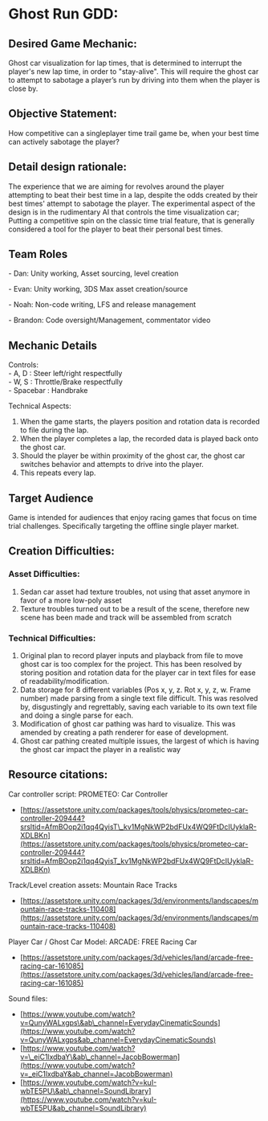 ﻿

# Ghost Run GDD: 

## Desired Game Mechanic: 

Ghost car visualization for lap times, that is determined to interrupt the player's new lap time, in order to "stay-alive". This will require the ghost car to attempt to sabotage a player’s run by driving into them when the player is close by.

## Objective Statement: 

How competitive can a singleplayer time trail game be, when your best time can actively sabotage the player?

## Detail design rationale: 

The experience that we are aiming for revolves around the player attempting to beat their best time in a lap, despite the odds created by their best times' attempt to sabotage the player. The experimental aspect of the design is in the rudimentary AI that controls the time visualization car; Putting a competitive spin on the classic time trial feature, that is generally considered a tool for the player to beat their personal best times.

## Team Roles
\- Dan: Unity working, Asset sourcing, level creation

\- Evan: Unity working, 3DS Max asset creation/source

\- Noah: Non-code writing, LFS and release management

\- Brandon: Code oversight/Management, commentator video

## Mechanic Details

Controls:  
 \- A, D : Steer left/right respectfully  
\- W, S : Throttle/Brake respectfully  
\- Spacebar : Handbrake

Technical Aspects:

1. When the game starts, the players position and rotation data is recorded to file during the lap.  
2. When the player completes a lap, the recorded data is played back onto the ghost car.  
3. Should the player be within proximity of the ghost car, the ghost car switches behavior and attempts to drive into the player.  
4. This repeats every lap.

## Target Audience

Game is intended for audiences that enjoy racing games that focus on time trial challenges. Specifically targeting the offline single player market.

## Creation Difficulties:

### Asset Difficulties:

1. Sedan car asset had texture troubles, not using that asset anymore in favor of a more low-poly asset  
2. Texture troubles turned out to be a result of the scene, therefore new scene has been made and track will be assembled from scratch

### Technical Difficulties:

1. Original plan to record player inputs and playback from file to move ghost car is too complex for the project. This has been resolved by storing position and rotation data for the player car in text files for ease of readability/modification.  
2. Data storage for 8 different variables (Pos x, y, z. Rot x, y, z, w. Frame number) made parsing from a single text file difficult. This was resolved by, disgustingly and regrettably, saving each variable to its own text file and doing a single parse for each.   
3. Modification of ghost car pathing was hard to visualize. This was amended by creating a path renderer for ease of development.   
4. Ghost car pathing created multiple issues, the largest of which is having the ghost car impact the player in a realistic way

## 

## Resource citations: 

Car controller script: PROMETEO: Car Controller

- [https://assetstore.unity.com/packages/tools/physics/prometeo-car-controller-209444?srsltid=AfmBOop2i1qq4QyisT\_kv1MgNkWP2bdFUx4WQ9FtDcIUyklaR-XDLBKn](https://assetstore.unity.com/packages/tools/physics/prometeo-car-controller-209444?srsltid=AfmBOop2i1qq4QyisT_kv1MgNkWP2bdFUx4WQ9FtDcIUyklaR-XDLBKn)

Track/Level creation assets: Mountain Race Tracks

- [https://assetstore.unity.com/packages/3d/environments/landscapes/mountain-race-tracks-110408](https://assetstore.unity.com/packages/3d/environments/landscapes/mountain-race-tracks-110408)

Player Car / Ghost Car Model: ARCADE: FREE Racing Car

- [https://assetstore.unity.com/packages/3d/vehicles/land/arcade-free-racing-car-161085](https://assetstore.unity.com/packages/3d/vehicles/land/arcade-free-racing-car-161085)

Sound files:

- [https://www.youtube.com/watch?v=QunyWALxgps\&ab\_channel=EverydayCinematicSounds](https://www.youtube.com/watch?v=QunyWALxgps&ab_channel=EverydayCinematicSounds)  
- [https://www.youtube.com/watch?v=\_eiC1lxdbaY\&ab\_channel=JacobBowerman](https://www.youtube.com/watch?v=_eiC1lxdbaY&ab_channel=JacobBowerman)  
- [https://www.youtube.com/watch?v=kuI-wbTE5PU\&ab\_channel=SoundLibrary](https://www.youtube.com/watch?v=kuI-wbTE5PU&ab_channel=SoundLibrary)


